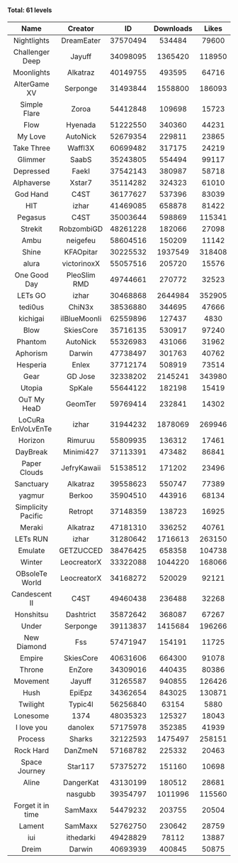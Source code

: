 #### Total: 61 levels

| Name | Creator | ID | Downloads | Likes |
|:---:|:---:|:---:|:---:|:---:|
| Nightlights | DreamEater | 37570494 | 534484 | 79600
| Challenger Deep | Jayuff | 34098095 | 1365420 | 118950
| Moonlights | Alkatraz | 40149755 | 493595 | 64716
| AlterGame XV | Serponge | 31493844 | 1558800 | 186093
| Simple Flare | Zoroa | 54412848 | 109698 | 15723
| Flow | Hyenada | 51222550 | 340360 | 44231
| My Love | AutoNick | 52679354 | 229811 | 23865
| Take Three | Waffl3X | 60699482 | 317175 | 24219
| Glimmer | SaabS | 35243805 | 554494 | 99117
| Depressed | FaekI | 37542143 | 380987 | 58718
| Alphaverse | Xstar7 | 35114282 | 324323 | 61010
| God Hand | C4ST | 36177627 | 537396 | 83039
| HIT | izhar | 41469085 | 658878 | 81422
| Pegasus | C4ST | 35003644 | 598869 | 115341
| Strekit | RobzombiGD | 48261228 | 182066 | 27098
| Ambu | neigefeu | 58604516 | 150209 | 11142
| Shine | KFAOpitar | 30225532 | 1937549 | 318408
| alura | victorinoxX | 55057516 | 205720 | 15576
| One Good Day | PleoSlim RMD | 49744661 | 270772 | 32523
| LETs GO | izhar | 30468868 | 2644984 | 352905
| tedi0us | ChiN3x | 38536880 | 344695 | 47666
| kichigai | iIBlueMoonIi | 62559896 | 127437 | 4830
| Blow | SkiesCore | 35716135 | 530917 | 97240
| Phantom | AutoNick | 55326983 | 431066 | 31962
| Aphorism | Darwin | 47738497 | 301763 | 40762
| Hesperia | Enlex | 37712174 | 508919 | 73514
| Gear | GD Jose | 32338202 | 2145241 | 343980
| Utopia | SpKale | 55644122 | 182198 | 15419
| OuT My HeaD | GeomTer | 59769414 | 232841 | 14302
| LoCuRa EnVoLvEnTe | izhar | 31944232 | 1878069 | 269946
| Horizon | Rimuruu | 55809935 | 136312 | 17461
| DayBreak | Minimi427 | 37113391 | 473482 | 86841
| Paper Clouds | JefryKawaii | 51538512 | 171202 | 23496
| Sanctuary | Alkatraz | 39558623 | 550747 | 77389
| yagmur | Berkoo | 35904510 | 443916 | 68134
| Simplicity Pacific | Retropt | 37148359 | 138723 | 16925
| Meraki | Alkatraz | 47181310 | 336252 | 40761
| LETs  RUN | izhar | 31280642 | 1716613 | 263150
| Emulate | GETZUCCED | 38476425 | 658358 | 104738
| Winter | LeocreatorX | 33322088 | 1044220 | 168066
| OBsoleTe World | LeocreatorX | 34168272 | 520029 | 92121
| Candescent II | C4ST | 49460438 | 236488 | 32268
| Honshitsu | Dashtrict | 35872642 | 368087 | 67267
| Under | Serponge | 39113837 | 1415684 | 196266
| New Diamond | Fss | 57471947 | 154191 | 11725
| Empire | SkiesCore | 40631606 | 664300 | 91078
| Throne | EnZore | 34309016 | 440435 | 80386
| Movement | Jayuff | 31265587 | 940855 | 126426
| Hush | EpiEpz | 34362654 | 843025 | 130871
| Twilight | Typic4l | 56256840 | 63154 | 5880
| Lonesome | 1374 | 48035323 | 125327 | 18043
| I love you | danolex | 57175978 | 352385 | 41939
| Process | Sharks | 32122593 | 1475497 | 258151
| Rock Hard | DanZmeN | 57168782 | 225332 | 20463
| Space Journey | Star117 | 57375272 | 151160 | 10698
| Aline | DangerKat | 43130199 | 180512 | 28681
|   | nasgubb | 39354797 | 1011996 | 115560
| Forget it in time | SamMaxx | 54479232 | 203755 | 20504
| Lament | SamMaxx | 52762750 | 230642 | 28759
| iui | ithedarki | 49428829 | 78112 | 13887
| Dreim | Darwin | 40693939 | 400845 | 50875
